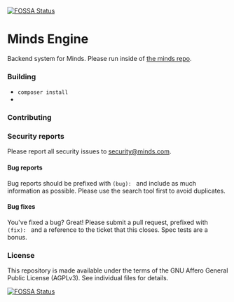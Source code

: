 [![FOSSA Status](https://app.fossa.io/api/projects/git%2Bgithub.com%2FHartmarken%2Fengine-1.svg?type=shield)](https://app.fossa.io/projects/git%2Bgithub.com%2FHartmarken%2Fengine-1?ref=badge_shield)

Minds Engine
==========

Backend system for Minds. Please run inside of [the minds repo](https://github.com/minds/minds).

### Building

- `composer install`
- 

### Contributing

### Security reports
Please report all security issues to security@minds.com. 

#### Bug reports
Bug reports should be prefixed with `(bug): ` and include as much information as possible. Please use the search tool first to avoid duplicates.

#### Bug fixes
You've fixed a bug? Great! Please submit a pull request, prefixed with `(fix): ` and a reference to the ticket that this closes. Spec tests are a bonus.

### License

This repository is made available under the terms of the GNU Affero General Public License (AGPLv3).  See individual files for details.


[![FOSSA Status](https://app.fossa.io/api/projects/git%2Bgithub.com%2FHartmarken%2Fengine-1.svg?type=large)](https://app.fossa.io/projects/git%2Bgithub.com%2FHartmarken%2Fengine-1?ref=badge_large)